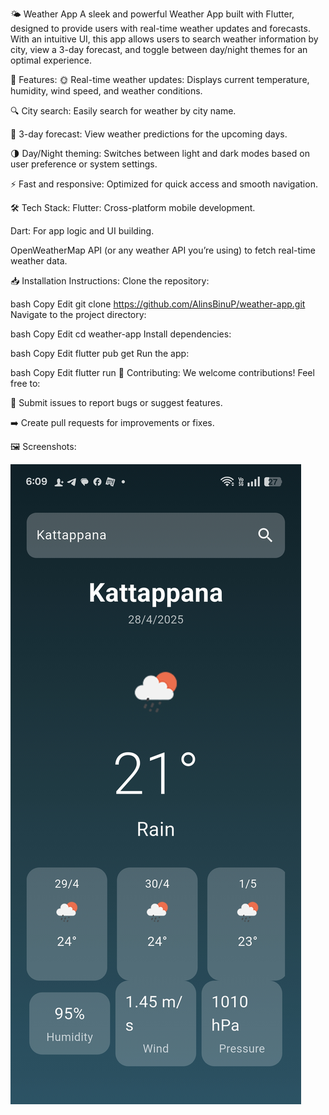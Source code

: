 🌤️ Weather App
A sleek and powerful Weather App built with Flutter, designed to provide users with real-time weather updates and forecasts. With an intuitive UI, this app allows users to search weather information by city, view a 3-day forecast, and toggle between day/night themes for an optimal experience.

🚀 Features:
🌞 Real-time weather updates: Displays current temperature, humidity, wind speed, and weather conditions.

🔍 City search: Easily search for weather by city name.

📅 3-day forecast: View weather predictions for the upcoming days.

🌗 Day/Night theming: Switches between light and dark modes based on user preference or system settings.

⚡ Fast and responsive: Optimized for quick access and smooth navigation.

🛠️ Tech Stack:
Flutter: Cross-platform mobile development.

Dart: For app logic and UI building.

OpenWeatherMap API (or any weather API you’re using) to fetch real-time weather data.

📥 Installation Instructions:
Clone the repository:

bash
Copy
Edit
git clone https://github.com/AlinsBinuP/weather-app.git
Navigate to the project directory:

bash
Copy
Edit
cd weather-app
Install dependencies:

bash
Copy
Edit
flutter pub get
Run the app:

bash
Copy
Edit
flutter run
🤝 Contributing:
We welcome contributions! Feel free to:

📝 Submit issues to report bugs or suggest features.

➡️ Create pull requests for improvements or fixes.

🖼️ Screenshots:


![Weather App Screenshot](Screenshot_2025-04-28-18-09-53-83_c3995fee05de960e26ec26b8103e34a5.jpg)

